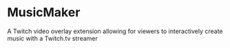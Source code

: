 # MusicMaker
A Twitch video overlay extension allowing for viewers to interactively create music with a Twitch.tv streamer
